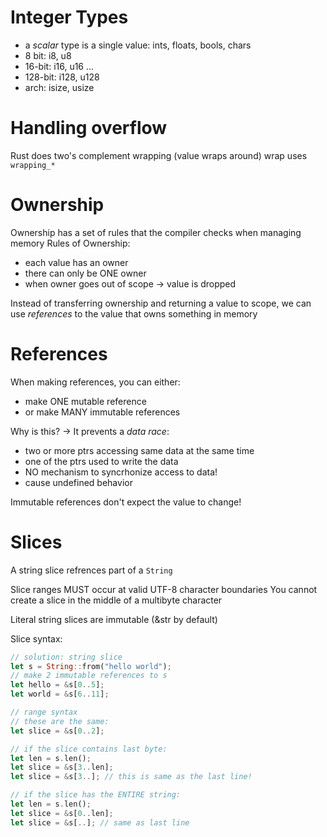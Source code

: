 # Integer Types
- a *scalar* type is a single value: ints, floats, bools, chars
- 8 bit: i8, u8
- 16-bit: i16, u16
...
- 128-bit: i128, u128
- arch: isize, usize

# Handling overflow
Rust does two's complement wrapping (value wraps around)
wrap uses `wrapping_*`

# Ownership
Ownership has a set of rules that the compiler checks when managing memory
Rules of Ownership: 
- each value has an owner
- there can only be ONE owner
- when owner goes out of scope -> value is dropped

Instead of transferring ownership and returning a value to scope, we can use *references* to the value that owns something in memory

# References
When making references, you can either:
- make ONE mutable reference
- or make MANY immutable references

Why is this? -> It prevents a *data race*: 
- two or more ptrs accessing same data at the same time
- one of the ptrs used to write the data
- NO mechanism to syncrhonize access to data!
- cause undefined behavior

Immutable references don't expect the value to change!

# Slices
A string slice refrences part of a `String`

Slice ranges MUST occur at valid UTF-8 character boundaries
You cannot create a slice in the middle of a multibyte character

Literal string slices are immutable (&str by default)

Slice syntax:
```rust
// solution: string slice
let s = String::from("hello world");
// make 2 immutable references to s
let hello = &s[0..5];
let world = &s[6..11];

// range syntax
// these are the same: 
let slice = &s[0..2];

// if the slice contains last byte:
let len = s.len();
let slice = &s[3..len];
let slice = &s[3..]; // this is same as the last line!

// if the slice has the ENTIRE string:
let len = s.len();
let slice = &s[0..len];
let slice = &s[..]; // same as last line
```
